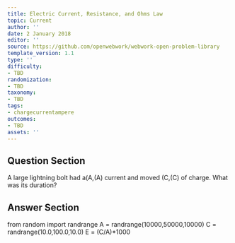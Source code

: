 ```yaml
---
title: Electric Current, Resistance, and Ohms Law
topic: Current
author: ''
date: 2 January 2018
editor: ''
source: https://github.com/openwebwork/webwork-open-problem-library
template_version: 1.1
type: ''
difficulty:
- TBD
randomization:
- TBD
taxonomy:
- TBD
tags:
- chargecurrentampere
outcomes:
- TBD
assets: ''
---
```


## Question Section 

A large lightning bolt had a(A,(A) current and moved
(C,(C) of charge. What was its duration?



## Answer Section

from random import randrange
A = randrange(10000,50000,10000)
C = randrange(10.0,100.0,10.0)
E = (C/A)*1000